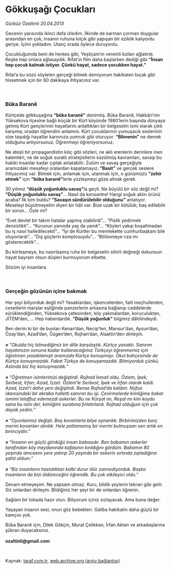 # Gökkuşağı Çocukları

*Gürbüz Özaltınlı 20.04.2013*

<div class="yazi"><p>Gecenin yarısında ikinci defa izledim. İlkinde de karman çorman duygular arasından en çok, insanın ruhuna kılçık gibi yapışan bir eziklik kalıyordu geriye. İçimi yokladım. Utanç orada öylece duruyordu.</p>
<p>Çocukluğumda beni de herkes gibi, Yeşilçam’ın veremli kızları ağlatırdı. Keşke hep onlara ağlasaydık. Rıfat’ın film daha başlarken dediği gibi <b>“İnsan hep çocuk kalmak istiyor. Çünkü hayat, sadece çocukken hayat.”</b></p>
<p>Rıfat’a bu sözü söyleten gerçeği bilmek demiyorum hakikaten bıçak gibi hissetmek için bir 60 dakikaya ihtiyacınız var.<br/><br/><br/></p>
<h3>Bûka Baranê</h3>
<p>Kürtçede gökkuşağına <b>“bûka baranê”</b> denirmiş. Bûka Baranê, Hakkâri’nin Yüksekova ilçesine bağlı küçük bir Kürt köyünde 1980’lerin başında dünyaya gelmiş Kürt gençlerinin hayatlarını anlattıkları bir belgeselin ismi olarak çıktı karşıma; oradan öğrendim anlamını. Kürt çocuklarının yumuşacık seslerinin size taşıdığı hayatlar karnınıza yumruk gibi oturuyor. <b>“Bilmenin”</b> ne demek olduğunu anlıyorsunuz. Öğrenmeyi öğreniyorsunuz.</p>
<p>Ne ateşli bir propagandistin kılıç gibi sözleri, ne aklı erenlerin derinlere inen kalemleri, ne de soğuk suratlı stratejistlerin süzülmüş kavramları, savaşı bu hakiki insanlar kadar çıplak anlatabilir. Zulüm ve savaş gerçeğiyle aramızdaki mesafeyi oralardan kapatamayız<b>. “Basit”</b> ve gerçek seslere ihtiyacımız var. Bilmek için, anlamak için, utanmak için, o günümüzü <b>“zehir etmek”</b> için <b>“bûka baranê”</b>lerle yüzleşmeyi göze almak gerek.</p>
<p>30 yılımız <b>“düşük yoğunluklu savaş”</b>la geçti. Ne büyülü bir söz değil mi? <b>“Düşük yoğunluklu savaş”</b>... Nasıl da konsantre! Hangi soğuk aklın ürünü acaba? İlk kim buldu? <b>“Savaşın sürdürülebilir olduğunu”</b> anlatıyor. Meseleyi büyütmeyelim diyen bir hâli var. Bize uzak bir kötülük; baş edilebilir bir sorun... Öyle mi?</p>
<p>“Evet devlet bir takım hatalar yapmış olabilirdi”... “Pislik yedirmek densizlikti”... “Kurunun yanında yaş da yandı”... “Köyleri yakıp boşaltmadan bu iş nasıl halledilecekti”... “İyi de Kürtler bu memlekette cumhurbaşkanı bile oluyorlardı”... “Dış güçlerin komplosuydu”... “Bölünmeye rıza mı gösterecektik”...</p>
<p>Bu körleşmeye, bu nasırlaşmış ruha bir belgeselin sihirli değneği dokunsun hayat bayram olsun düşleri kurmuyorum elbette.</p>
<p>Sözüm iyi insanlara.<br/><br/><br/></p>
<h3>Gerçeğin gözünün içine bakmak</h3>
<p>Her şeyi biliyorduk değil mi? Yasaklardan, işkencelerden, faili meçhullerden, cesetlerin marşlar eşliğinde panzerlerin arkasına bağlanıp caddelerde sürüklendiğinden, Yüksekova çetesinden, köy yakmalardan, koruculuktan, JİTEM’den, ... Hep haberdardık. <b>“Düşük yoğunluk”</b> bilgimiz dâhilindeydi.</p>
<p>Ben derim ki bir de bunları Kenan’dan, Necip’ten, Mansur’dan, Aysun’dan, Özay’dan, Azad’dan, Özgen’den, Rojhan’dan, Alaattin’den dinleyin.<br/><br/><b><i>» </i></b><i>“Okulda hiç bilmediğimiz bir dille karşılaştık. Kürtçe yasaktı. Sanırım hayatımızın sonuna kadar kullanacağımız Türkçeyi öğrenmemiz için öğretmen yasaklamıştı aramızda Kürtçe konuşmayı. Okul bahçesinde de Kürtçe konuşmazdık. Fakat Türkçe de konuşamazdık. Bilmiyorduk çünkü. Aslında biz hiç konuşmazdık.”<br/><br/></i><b><i>» </i></b><i>“Öğretmen isimlerimizi değiştirdi. Rojhad İsmail oldu. Özlem, İpek; Serbest, İrfan; Azad, İzzet. Özlem’le Serbest, İpek ve İrfan olarak kaldı. Azad, İzzet’i daha yeni değiştirdi. Bense Rojhad’da kaldım. Nüfus idaresindeki bir akraba halletti sanırım bu işi. Çevirmelerde kimliğime bakar ismimi telaffuz edemezdi askerler. Bu ne Kürşat mı, Reşat mı kim koydu sana bu ismi der, kimliğimi suratıma fırlatırlardı. Rojhad olduğum için çok dayak yedim.”<br/><br/></i><b><i>» </i></b><i>“Oyunlarımız değişti. Boş kovanlarla bilye oynardık. Birbirimizden borç mermi kovanları alırdık. Hele patlamamış bir mermi bulmuşsan sen artık en birinciydin.”<br/><br/></i><b><i>» </i></b><i>“İnsanın en güçlü gördüğü insan babasıdır. Ben babamın askerler tarafından köy meydanında kafasının kırıldığını gördüm. Babamın 80 yaşında amcasını yere yatırıp 20 yaşında bir askerin sırtında zıpladığına şahit oldum.”<br/><br/></i><b><i>» </i></b><i>“Biz insanların hastalıktan kalbi durur ölür zannediyorduk. Başka insanların da bizi öldüreceğini öğrendik. Bu çok etkileyici oldu.”</i></p>
<p>Devam etmeyeyim. Ne yapsam olmaz. Kuru, bildik şeylerin tekrarı gibi gelir. Siz onlardan dinleyin. Bildiğiniz her şeyi bir de onlardan öğrenin.</p>
<p>Sağlam bir tokada hazır olun. Biliyorum içiniz sızlayacak. Ama buna değer.</p>
<p>Yaşayan insanın sesi; onun göz bebekleri. Galiba hakikatin daha güçlü bir kamçısı yok.</p>
<p>Bûka Baranê için, Dilek Gökçin, Murat Çelikkan, İrfan Aktan ve arkadaşlarına şükran duyacaksınız.<br/><br/><b>ozaltinli@gmail.com</b></p>
<p> </p>
</div>

Kaynak: [taraf.com.tr](http://www.taraf.com.tr/gurbuz-ozaltinli/makale-gokkusagi-cocuklari.htm), [web.archive.org (arşiv bağlantısı)](http://web.archive.org/web/20131107154104/http://www.taraf.com.tr/gurbuz-ozaltinli/makale-gokkusagi-cocuklari.htm)
